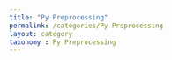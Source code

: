 ```yaml
---
title: "Py Preprocessing"
permalink: /categories/Py Preprocessing
layout: category
taxonomy : Py Preprocessing
---
```

